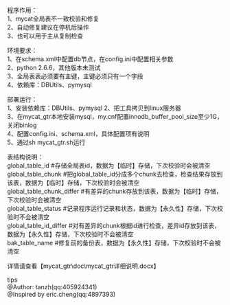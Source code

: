 

程序作用：   
1、mycat全局表不一致校验和修复  
2、自动修复建议在停机后操作  
3、也可以用于主从复制检查


环境要求：   
1、在schema.xml中配置db节点，在config.ini中配置相关参数     
2、python 2.6.6，其他版本未测试    
3、全局表表必须要有主键，主键必须只有一个字段     
4、依赖库：DBUtils、pymysql 

部署运行：   
1、安装依赖库：DBUtils、pymysql 
2、把工具拷贝到linux服务器  
3、在mycat_gtr本地安装mysql，my.cnf配置innodb_buffer_pool_size至少1G，关闭binlog  
4、配置config.ini、schema.xml，具体配置项有说明  
5、通过sh mycat_gtr.sh运行 

表结构说明：    
global_table_id       #存储全局表id，数据为【临时】存储，下次校验时会被清空  
global_table_chunk      #把global_table_id分成多个chunk去检查，检查结果存放到该表，数据为【临时】存储，下次校验时会被清空       
global_table_chunk_differ   #有差异的chunk存放到该表，数据为【临时】存储，下次校验时会被清空     
global_table_status   #记录程序运行记录和状态，数据为【永久性】存储，下次校验时不会被清空  
global_table_id_differ  #对有差异的chunk根据id进行检查，差异id存放到该表，数据为【永久性】存储，下次校验时不会被清空     
bak_table_name    #修复前的备份表，数据为【永久性】存储，下次校验时不会被清空  


详情请查看【mycat_gtr\doc\mycat_gtr详细说明.docx】


tips    
@Author: tanzh(qq:405924341)  
@Inspired by eric.cheng(qq:4897393) 
